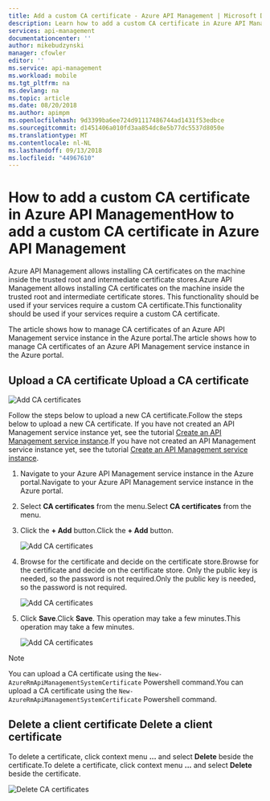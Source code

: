 ```yaml
---
title: Add a custom CA certificate - Azure API Management | Microsoft Docs
description: Learn how to add a custom CA certificate in Azure API Management.
services: api-management
documentationcenter: ''
author: mikebudzynski
manager: cfowler
editor: ''
ms.service: api-management
ms.workload: mobile
ms.tgt_pltfrm: na
ms.devlang: na
ms.topic: article
ms.date: 08/20/2018
ms.author: apimpm
ms.openlocfilehash: 9d3399ba6ee724d91117486744ad1431f53edbce
ms.sourcegitcommit: d1451406a010fd3aa854dc8e5b77dc5537d8050e
ms.translationtype: MT
ms.contentlocale: nl-NL
ms.lasthandoff: 09/13/2018
ms.locfileid: "44967610"
---
```

# <a name="how-to-add-a-custom-ca-certificate-in-azure-api-management"></a><span data-ttu-id="b17a4-103">How to add a custom CA certificate in Azure API Management</span><span class="sxs-lookup"><span data-stu-id="b17a4-103">How to add a custom CA certificate in Azure API Management</span></span>

<span data-ttu-id="b17a4-104">Azure API Management allows installing CA certificates on the machine inside the trusted root and intermediate certificate stores.</span><span class="sxs-lookup"><span data-stu-id="b17a4-104">Azure API Management allows installing CA certificates on the machine inside the trusted root and intermediate certificate stores.</span></span> <span data-ttu-id="b17a4-105">This functionality should be used if your services require a custom CA certificate.</span><span class="sxs-lookup"><span data-stu-id="b17a4-105">This functionality should be used if your services require a custom CA certificate.</span></span>

<span data-ttu-id="b17a4-106">The article shows how to manage CA certificates of an Azure API Management service instance in the Azure portal.</span><span class="sxs-lookup"><span data-stu-id="b17a4-106">The article shows how to manage CA certificates of an Azure API Management service instance in the Azure portal.</span></span>

## <span data-ttu-id="b17a4-107"><a name="step1"> </a>Upload a CA certificate</span><span class="sxs-lookup"><span data-stu-id="b17a4-107"><a name="step1"> </a>Upload a CA certificate</span></span>

![Add CA certificates](media/api-management-howto-ca-certificates/00.png)

<span data-ttu-id="b17a4-109">Follow the steps below to upload a new CA certificate.</span><span class="sxs-lookup"><span data-stu-id="b17a4-109">Follow the steps below to upload a new CA certificate.</span></span> <span data-ttu-id="b17a4-110">If you have not created an API Management service instance yet, see the tutorial [Create an API Management service instance](get-started-create-service-instance.md).</span><span class="sxs-lookup"><span data-stu-id="b17a4-110">If you have not created an API Management service instance yet, see the tutorial [Create an API Management service instance](get-started-create-service-instance.md).</span></span>

1. <span data-ttu-id="b17a4-111">Navigate to your Azure API Management service instance in the Azure portal.</span><span class="sxs-lookup"><span data-stu-id="b17a4-111">Navigate to your Azure API Management service instance in the Azure portal.</span></span>

2. <span data-ttu-id="b17a4-112">Select **CA certificates** from the menu.</span><span class="sxs-lookup"><span data-stu-id="b17a4-112">Select **CA certificates** from the menu.</span></span>

3. <span data-ttu-id="b17a4-113">Click the **+ Add** button.</span><span class="sxs-lookup"><span data-stu-id="b17a4-113">Click the **+ Add** button.</span></span>  

    ![Add CA certificates](media/api-management-howto-ca-certificates/01.png)  

4. <span data-ttu-id="b17a4-115">Browse for the certificate and decide on the certificate store.</span><span class="sxs-lookup"><span data-stu-id="b17a4-115">Browse for the certificate and decide on the certificate store.</span></span> <span data-ttu-id="b17a4-116">Only the public key is needed, so the password is not required.</span><span class="sxs-lookup"><span data-stu-id="b17a4-116">Only the public key is needed, so the password is not required.</span></span>

    ![Add CA certificates](media/api-management-howto-ca-certificates/02.png)  

5. <span data-ttu-id="b17a4-118">Click **Save**.</span><span class="sxs-lookup"><span data-stu-id="b17a4-118">Click **Save**.</span></span> <span data-ttu-id="b17a4-119">This operation may take a few minutes.</span><span class="sxs-lookup"><span data-stu-id="b17a4-119">This operation may take a few minutes.</span></span>

    ![Add CA certificates](media/api-management-howto-ca-certificates/03.png)  

> [!NOTE]
> <span data-ttu-id="b17a4-121">You can upload a CA certificate using the `New-AzureRmApiManagementSystemCertificate` Powershell command.</span><span class="sxs-lookup"><span data-stu-id="b17a4-121">You can upload a CA certificate using the `New-AzureRmApiManagementSystemCertificate` Powershell command.</span></span>

## <span data-ttu-id="b17a4-122"><a name="step1a"> </a>Delete a client certificate</span><span class="sxs-lookup"><span data-stu-id="b17a4-122"><a name="step1a"> </a>Delete a client certificate</span></span>

<span data-ttu-id="b17a4-123">To delete a certificate, click context menu **...** and select **Delete** beside the certificate.</span><span class="sxs-lookup"><span data-stu-id="b17a4-123">To delete a certificate, click context menu **...** and select **Delete** beside the certificate.</span></span>

![Delete CA certificates](media/api-management-howto-ca-certificates/04.png)  

[Upload a CA certificate]: #step1
[Delete a CA certificate]: #step1a